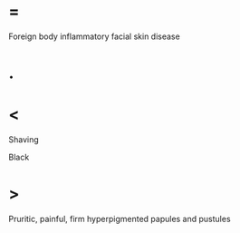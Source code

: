 # =

Foreign body inflammatory facial skin disease

# .

# <

Shaving

Black

# >

Pruritic, painful, firm hyperpigmented papules and pustules
